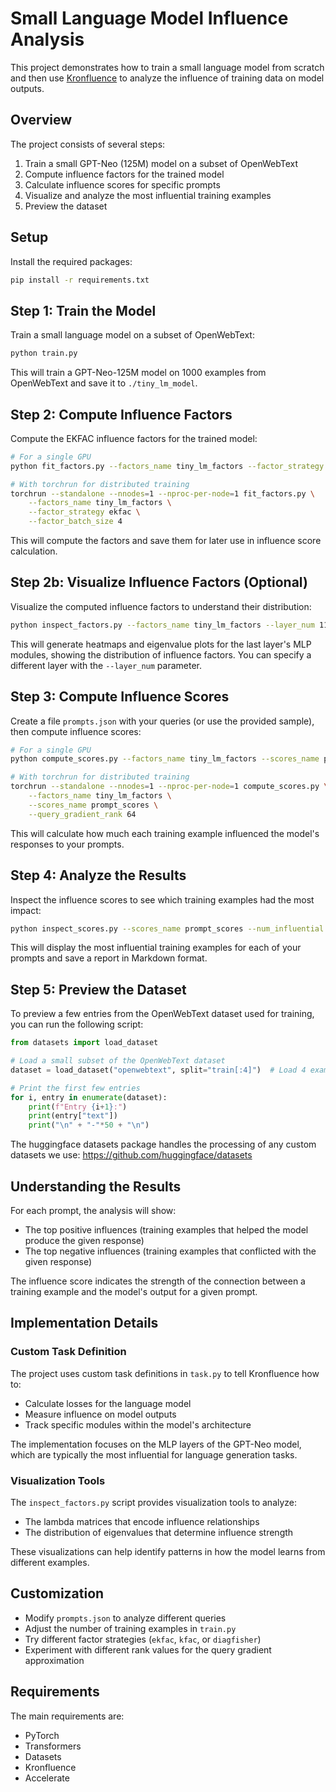 # Small Language Model Influence Analysis

This project demonstrates how to train a small language model from scratch and then use [Kronfluence](https://github.com/amorthryn/kronfluence) to analyze the influence of training data on model outputs.

## Overview

The project consists of several steps:

1. Train a small GPT-Neo (125M) model on a subset of OpenWebText
2. Compute influence factors for the trained model 
3. Calculate influence scores for specific prompts
4. Visualize and analyze the most influential training examples
5. Preview the dataset

## Setup

Install the required packages:

```bash
pip install -r requirements.txt
```

## Step 1: Train the Model

Train a small language model on a subset of OpenWebText:

```bash
python train.py
```

This will train a GPT-Neo-125M model on 1000 examples from OpenWebText and save it to `./tiny_lm_model`.

## Step 2: Compute Influence Factors

Compute the EKFAC influence factors for the trained model:

```bash
# For a single GPU
python fit_factors.py --factors_name tiny_lm_factors --factor_strategy ekfac --factor_batch_size 4

# With torchrun for distributed training
torchrun --standalone --nnodes=1 --nproc-per-node=1 fit_factors.py \
    --factors_name tiny_lm_factors \
    --factor_strategy ekfac \
    --factor_batch_size 4
```

This will compute the factors and save them for later use in influence score calculation.

## Step 2b: Visualize Influence Factors (Optional)

Visualize the computed influence factors to understand their distribution:

```bash
python inspect_factors.py --factors_name tiny_lm_factors --layer_num 11
```

This will generate heatmaps and eigenvalue plots for the last layer's MLP modules, showing the distribution of influence factors. You can specify a different layer with the `--layer_num` parameter.

## Step 3: Compute Influence Scores

Create a file `prompts.json` with your queries (or use the provided sample), then compute influence scores:

```bash
# For a single GPU
python compute_scores.py --factors_name tiny_lm_factors --scores_name prompt_scores --query_gradient_rank 64

# With torchrun for distributed training
torchrun --standalone --nnodes=1 --nproc-per-node=1 compute_scores.py \
    --factors_name tiny_lm_factors \
    --scores_name prompt_scores \
    --query_gradient_rank 64
```

This will calculate how much each training example influenced the model's responses to your prompts.

## Step 4: Analyze the Results

Inspect the influence scores to see which training examples had the most impact:

```bash
python inspect_scores.py --scores_name prompt_scores --num_influential 5
```

This will display the most influential training examples for each of your prompts and save a report in Markdown format.

## Step 5: Preview the Dataset

To preview a few entries from the OpenWebText dataset used for training, you can run the following script:

```python
from datasets import load_dataset

# Load a small subset of the OpenWebText dataset
dataset = load_dataset("openwebtext", split="train[:4]")  # Load 4 examples

# Print the first few entries
for i, entry in enumerate(dataset):
    print(f"Entry {i+1}:")
    print(entry["text"])
    print("\n" + "-"*50 + "\n")
```

The huggingface datasets package handles the processing of any custom datasets we use: https://github.com/huggingface/datasets

## Understanding the Results

For each prompt, the analysis will show:

- The top positive influences (training examples that helped the model produce the given response)
- The top negative influences (training examples that conflicted with the given response)

The influence score indicates the strength of the connection between a training example and the model's output for a given prompt.

## Implementation Details

### Custom Task Definition

The project uses custom task definitions in `task.py` to tell Kronfluence how to:
- Calculate losses for the language model
- Measure influence on model outputs
- Track specific modules within the model's architecture

The implementation focuses on the MLP layers of the GPT-Neo model, which are typically the most influential for language generation tasks.

### Visualization Tools

The `inspect_factors.py` script provides visualization tools to analyze:
- The lambda matrices that encode influence relationships
- The distribution of eigenvalues that determine influence strength

These visualizations can help identify patterns in how the model learns from different examples.

## Customization

- Modify `prompts.json` to analyze different queries
- Adjust the number of training examples in `train.py` 
- Try different factor strategies (`ekfac`, `kfac`, or `diagfisher`)
- Experiment with different rank values for the query gradient approximation

## Requirements

The main requirements are:

- PyTorch
- Transformers
- Datasets
- Kronfluence
- Accelerate 